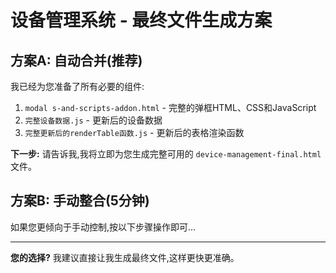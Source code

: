 # 设备管理系统 - 最终文件生成方案

## 方案A: 自动合并(推荐)

我已经为您准备了所有必要的组件:

1. `modal s-and-scripts-addon.html` - 完整的弹框HTML、CSS和JavaScript
2. `完整设备数据.js` - 更新后的设备数据
3. `完整更新后的renderTable函数.js` - 更新后的表格渲染函数

**下一步:**
请告诉我,我将立即为您生成完整可用的 `device-management-final.html` 文件。

## 方案B: 手动整合(5分钟)

如果您更倾向于手动控制,按以下步骤操作即可...

---

**您的选择?**
我建议直接让我生成最终文件,这样更快更准确。
